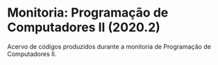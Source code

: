 # Monitoria: Programação de Computadores II (2020.2)
Acervo de códigos produzidos durante a monitoria de Programação de Computadores II. 